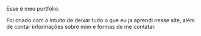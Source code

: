 Esse é meu portfólio.

Foi criado com o intuito de deixar tudo o que eu ja aprendi nesse site, além de contar informações sobre mim e formas de me contatar.